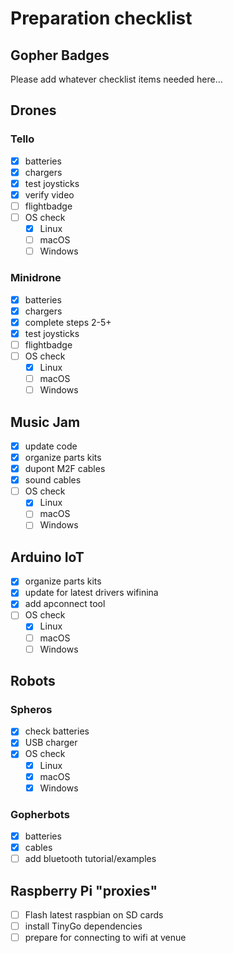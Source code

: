 # Preparation checklist

## Gopher Badges

Please add whatever checklist items needed here...

## Drones

### Tello

- [X] batteries
- [X] chargers
- [X] test joysticks
- [X] verify video
- [ ] flightbadge
- [ ] OS check
    - [X] Linux
    - [ ] macOS
    - [ ] Windows

### Minidrone

- [X] batteries
- [X] chargers
- [X] complete steps 2-5+
- [X] test joysticks
- [ ] flightbadge
- [ ] OS check
    - [X] Linux
    - [ ] macOS
    - [ ] Windows

## Music Jam

- [X] update code
- [X] organize parts kits
- [X] dupont M2F cables
- [X] sound cables
- [ ] OS check
    - [X] Linux
    - [ ] macOS
    - [ ] Windows

## Arduino IoT

- [X] organize parts kits
- [X] update for latest drivers wifinina
- [X] add apconnect tool
- [ ] OS check
    - [X] Linux
    - [ ] macOS
    - [ ] Windows

## Robots

### Spheros

- [X] check batteries
- [X] USB charger
- [X] OS check
    - [X] Linux
    - [X] macOS
    - [X] Windows

### Gopherbots

- [X] batteries
- [X] cables
- [ ] add bluetooth tutorial/examples

## Raspberry Pi "proxies"

- [ ] Flash latest raspbian on SD cards
- [ ] install TinyGo dependencies
- [ ] prepare for connecting to wifi at venue
